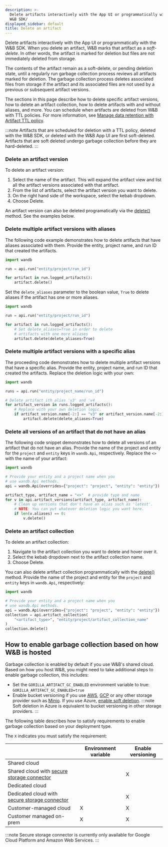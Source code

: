 ```yaml
---
description: >-
  Delete artifacts interactively with the App UI or programmatically with the
  W&B SDK/
displayed_sidebar: default
title: Delete an artifact
---
```


Delete artifacts interactively with the App UI or programmatically with the W&B SDK. When you delete an artifact, W&B marks that artifact as a *soft-delete*. In other words, the artifact is marked for deletion but files are not immediately deleted from storage. 

The contents of the artifact remain as a soft-delete, or pending deletion state, until a regularly run garbage collection process reviews all artifacts marked for deletion. The garbage collection process deletes associated files from storage if the artifact and its associated files are not used by a previous or subsequent artifact versions. 

The sections in this page describe how to delete specific artifact versions, how to delete an artifact collection, how to delete artifacts with and without aliases, and more. You can schedule when artifacts are deleted from W&B with TTL policies. For more information, see [Manage data retention with Artifact TTL policy](./ttl.md).

:::note
Artifacts that are scheduled for deletion with a TTL policy, deleted with the W&B SDK, or deleted with the W&B App UI are first soft-deleted. Artifacts that are soft deleted undergo garbage collection before they are hard-deleted.
:::

### Delete an artifact version

To delete an artifact version:

1. Select the name of the artifact. This will expand the artifact view and list all the artifact versions associated with that artifact.
2. From the list of artifacts, select the artifact version you want to delete.
3. On the right hand side of the workspace, select the kebab dropdown.
4. Choose Delete.

An artifact version can also be deleted programatically via the [delete()](/ref/python/artifact#delete) method. See the examples below. 

### Delete multiple artifact versions with aliases

The following code example demonstrates how to delete artifacts that have aliases associated with them. Provide the entity, project name, and run ID that created the artifacts.

```python
import wandb

run = api.run("entity/project/run_id")

for artifact in run.logged_artifacts():
    artifact.delete()
```

Set the `delete_aliases` parameter to the boolean value, `True` to delete aliases if the artifact has one or more aliases.

```python
import wandb

run = api.run("entity/project/run_id")

for artifact in run.logged_artifacts():
    # Set delete_aliases=True in order to delete
    # artifacts with one more aliases
    artifact.delete(delete_aliases=True)
```

### Delete multiple artifact versions with a specific alias

The proceeding code demonstrates how to delete multiple artifact versions that have a specific alias. Provide the entity, project name, and run ID that created the artifacts. Replace the deletion logic with your own:

```python
import wandb

runs = api.run("entity/project_name/run_id")

# Delete artifact ith alias 'v3' and 'v4
for artifact_version in runs.logged_artifacts():
    # Replace with your own deletion logic.
    if artifact_version.name[-2:] == "v3" or artifact_version.name[-2:] == "v4":
        artifact.delete(delete_aliases=True)
```

### Delete all versions of an artifact that do not have an alias

The following code snippet demonstrates how to delete all versions of an artifact that do not have an alias. Provide the name of the project and entity for the `project` and `entity` keys in `wandb.Api`, respectively. Replace the `<>` with the name of your artifact:

```python
import wandb

# Provide your entity and a project name when you
# use wandb.Api methods.
api = wandb.Api(overrides={"project": "project", "entity": "entity"})

artifact_type, artifact_name = "<>"  # provide type and name
for v in api.artifact_versions(artifact_type, artifact_name):
    # Clean up versions that don't have an alias such as 'latest'.
    # NOTE: You can put whatever deletion logic you want here.
    if len(v.aliases) == 0:
        v.delete()
```

### Delete an artifact collection

To delete an artifact collection:

1. Navigate to the artifact collection you want to delete and hover over it.
3. Select the kebab dropdown next to the artifact collection name.
4. Choose Delete.

You can also delete artifact collection programmatically with the [delete()](../../ref/python/artifact.md#delete) method. Provide the name of the project and entity for the `project` and `entity` keys in `wandb.Api`, respectively:

```python
import wandb

# Provide your entity and a project name when you
# use wandb.Api methods.
api = wandb.Api(overrides={"project": "project", "entity": "entity"})
collection = api.artifact_collection(
    "<artifact_type>", "entity/project/artifact_collection_name"
)
collection.delete()
```

## How to enable garbage collection based on how W&B is hosted
Garbage collection is enabled by default if you use W&B's shared cloud. Based on how you host W&B, you might need to take additional steps to enable garbage collection, this includes:


* Set the `GORILLA_ARTIFACT_GC_ENABLED` environment variable to true: `GORILLA_ARTIFACT_GC_ENABLED=true`
* Enable bucket versioning if you use [AWS](https://docs.aws.amazon.com/AmazonS3/latest/userguide/manage-versioning-examples.html), [GCP](https://cloud.google.com/storage/docs/object-versioning) or any other storage provider such as [Minio](https://min.io/docs/minio/linux/administration/object-management/object-versioning.html#enable-bucket-versioning). If you use Azure, [enable soft deletion](https://learn.microsoft.com/en-us/azure/storage/blobs/soft-delete-blob-overview).
  :::note
  Soft deletion in Azure is equivalent to bucket versioning in other storage providers.
  :::

The following table describes how to satisfy requirements to enable garbage collection based on your deployment type. 

The `X` indicates you must satisfy the requirement:

|                                                | Environment variable    | Enable versioning | 
| -----------------------------------------------| ------------------------| ----------------- | 
| Shared cloud                                   |                         |                   | 
| Shared cloud with [secure storage connector](../hosting/data-security/secure-storage-connector.md)|                         | X                 | 
| Dedicated cloud                                |                         |                   | 
| Dedicated cloud with [secure storage connector](../hosting/data-security/secure-storage-connector.md)|                         | X                 | 
| Customer-managed cloud                         | X                       | X                 | 
| Customer managed on-prem                       | X                       | X                 |
 


:::note
Secure storage connector is currently only available for Google Cloud Platform and Amazon Web Services.
:::



